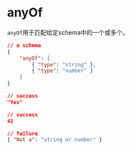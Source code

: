 # anyOf

`anyOf`用于匹配给定schema中的一个或多个。

```json
// a schema
{
    "anyOf": [
        { "type": "string" },
        { "type": "number" }
    ]
}
```

```json
// success
"Yes"
```

```json
// success
42
```

```json
// failure
{ "Not a": "string or number" }
```
